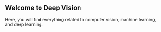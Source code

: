 ## Welcome to Deep Vision 
Here, you will find everything related to computer vision, machine learning, and deep learning.
